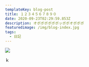```yaml
---
templateKey: blog-post
title: １２３４５６７８９０
date: 2020-09-23T02:29:59.853Z
description: オボボボボボボッボボオボボボ
featuredimage: /img/blog-index.jpg
tags:
  - 日記
---
```

![](/img/blog-index.jpg)

ｋ